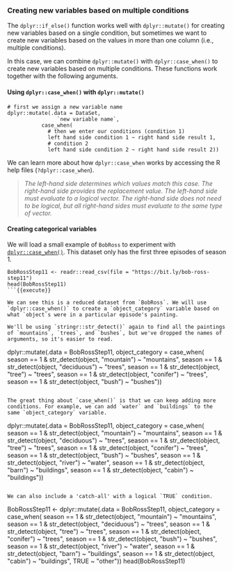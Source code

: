 ### Creating new variables based on multiple conditions

The `dplyr::if_else()` function works well with `dplyr::mutate()` for creating new variables based on a single condition, but sometimes we want to create new variables based on the values in more than one column (i.e., multiple conditions).

In this case, we can combine `dplyr::mutate()` with `dplyr::case_when()` to create new variables based on multiple conditions. These functions work together with the following arguments.

#### Using `dplyr::case_when()` with `dplyr::mutate()`

```
# first we assign a new variable name
dplyr::mutate(.data = DataSet,
                `new variable name`,
           case_when(
             # then we enter our conditions (condition 1)
             left hand side condition 1 ~ right hand side result 1,
             # condition 2
             left hand side condition 2 ~ right hand side result 2))
```

We can learn more about how `dplyr::case_when` works by accessing the R help files (`?dplyr::case_when`).

> *The left-hand side determines which values match this case. The right-hand side provides the replacement value. The left-hand side must evaluate to a logical vector. The right-hand side does not need to be logical, but all right-hand sides must evaluate to the same type of vector.*

#### Creating categorical variables

We will load a small example of `BobRoss` to experiment with [`dplyr::case_when()`](https://dplyr.tidyverse.org/reference/case_when.html). This dataset only has the first three episodes of season 1.

```
BobRossStep11 <- readr::read_csv(file = "https://bit.ly/bob-ross-step11")
head(BobRossStep11)
```{{execute}}

We can see this is a reduced dataset from `BobRoss`. We will use `dplyr::case_when()` to create a `object_category` variable based on what `object`s were in a particular episode's painting.

We'll be using `stringr::str_detect()` again to find all the paintings of `mountains`, `trees`, and `bushes`, but we've dropped the names of arguments, so it's easier to read.

```
dplyr::mutate(.data = BobRossStep11,
          object_category = case_when(
              season == 1 & str_detect(object, "mountain") ~ "mountains",
              season == 1 & str_detect(object, "deciduous") ~ "trees",
              season == 1 & str_detect(object, "tree") ~ "trees",
              season == 1 & str_detect(object, "conifer") ~ "trees",
              season == 1 & str_detect(object, "bush") ~ "bushes"))
```{{execute}}

The great thing about `case_when()` is that we can keep adding more conditions. For example, we can add `water` and `buildings` to the same `object_category` variable.

```
dplyr::mutate(.data = BobRossStep11,
          object_category = case_when(
              season == 1 & str_detect(object, "mountain") ~ "mountains",
              season == 1 & str_detect(object, "deciduous") ~ "trees",
              season == 1 & str_detect(object, "tree") ~ "trees",
              season == 1 & str_detect(object, "conifer") ~ "trees",
              season == 1 & str_detect(object, "bush") ~ "bushes",
              season == 1 & str_detect(object, "river") ~ "water",
              season == 1 & str_detect(object, "barn") ~ "buildings",
              season == 1 & str_detect(object, "cabin") ~ "buildings"))
```{{execute}}

We can also include a 'catch-all' with a logical `TRUE` condition.

```
BobRossStep11 <- dplyr::mutate(.data = BobRossStep11,
          object_category = case_when(
              season == 1 & str_detect(object, "mountain") ~ "mountains",
              season == 1 & str_detect(object, "deciduous") ~ "trees",
              season == 1 & str_detect(object, "tree") ~ "trees",
              season == 1 & str_detect(object, "conifer") ~ "trees",
              season == 1 & str_detect(object, "bush") ~ "bushes",
              season == 1 & str_detect(object, "river") ~ "water",
              season == 1 & str_detect(object, "barn") ~ "buildings",
              season == 1 & str_detect(object, "cabin") ~ "buildings",
              TRUE ~ "other"))
head(BobRossStep11)
```{{execute}}
